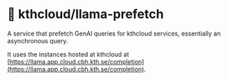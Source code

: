 # 🦙 kthcloud/llama-prefetch

A service that prefetch GenAI queries for kthcloud services, essentially an asynchronous query. 

It uses the instances hosted at kthcloud at [https://llama.app.cloud.cbh.kth.se/completion](https://llama.app.cloud.cbh.kth.se/completion).
 
